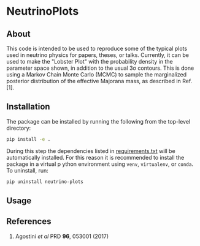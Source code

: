 # NeutrinoPlots

## About

This code is intended to be used to reproduce some of the typical plots used in neutrino physics for papers, theses, or talks. Currently, it can be used to make the "Lobster Plot" with the probability density in the parameter space shown, in addition to the usual 3&sigma; contours. This is done using a Markov Chain Monte Carlo (MCMC) to sample the marginalized posterior distribution of the effective Majorana mass, as described in Ref. \[1\].

## Installation

The package can be installed by running the following from the top-level directory:
```bash
pip install -e .
```
During this step the dependencies listed in [requirements.txt](requirements.txt) will be automatically installed. For this reason it is recommended to install the package in a virtual p ython environment using `venv`, `virtualenv`, or `conda`. To uninstall, run:
```bash
pip uninstall neutrino-plots
```

## Usage



## References

1. Agostini *et al* PRD **96**, 053001 (2017)

